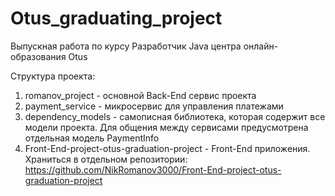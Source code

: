 # Otus_graduating_project
Выпускная работа по курсу Разработчик Java центра онлайн-образования Otus

Структура проекта:
1) romanov_project - основной Back-End сервис проекта 
2) payment_service - микросервис для управления платежами
3) dependency_models - самописная библиотека, которая содержит все модели проекта. Для общения между сервисами предусмотрена отдельная модель PaymentInfo
4) Front-End-project-otus-graduation-project - Front-End приложения. Храниться в отдельном репозитории:
https://github.com/NikRomanov3000/Front-End-project-otus-graduation-project

